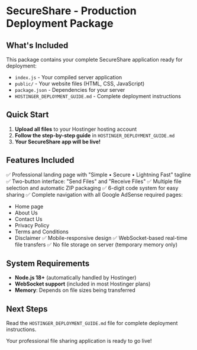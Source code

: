 # SecureShare - Production Deployment Package

## What's Included

This package contains your complete SecureShare application ready for deployment:

- `index.js` - Your compiled server application
- `public/` - Your website files (HTML, CSS, JavaScript)
- `package.json` - Dependencies for your server
- `HOSTINGER_DEPLOYMENT_GUIDE.md` - Complete deployment instructions

## Quick Start

1. **Upload all files** to your Hostinger hosting account
2. **Follow the step-by-step guide** in `HOSTINGER_DEPLOYMENT_GUIDE.md`
3. **Your SecureShare app will be live!**

## Features Included

✅ Professional landing page with "Simple • Secure • Lightning Fast" tagline
✅ Two-button interface: "Send Files" and "Receive Files"
✅ Multiple file selection and automatic ZIP packaging
✅ 6-digit code system for easy sharing
✅ Complete navigation with all Google AdSense required pages:
   - Home page
   - About Us
   - Contact Us
   - Privacy Policy
   - Terms and Conditions
   - Disclaimer
✅ Mobile-responsive design
✅ WebSocket-based real-time file transfers
✅ No file storage on server (temporary memory only)

## System Requirements

- **Node.js 18+** (automatically handled by Hostinger)
- **WebSocket support** (included in most Hostinger plans)
- **Memory**: Depends on file sizes being transferred

## Next Steps

Read the `HOSTINGER_DEPLOYMENT_GUIDE.md` file for complete deployment instructions.

Your professional file sharing application is ready to go live!